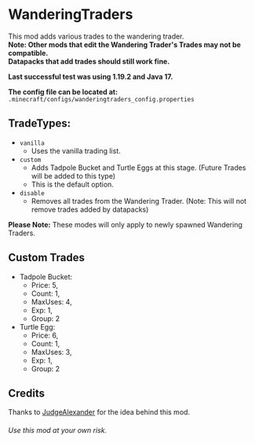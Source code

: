 ﻿# WanderingTraders  
This mod adds various trades to the wandering trader.  
**Note: Other mods that edit the Wandering Trader's Trades may not be compatible.**  
**Datapacks that add trades should still work fine.**  

**Last successful test was using 1.19.2 and Java 17.**  


**The config file can be located at:** `.minecraft/configs/wanderingtraders_config.properties`  

## TradeTypes:
* `vanilla`
  * Uses the vanilla trading list.
* `custom`
  * Adds Tadpole Bucket and Turtle Eggs at this stage. (Future Trades will be added to this type)
  * This is the default option.
* `disable`
  * Removes all trades from the Wandering Trader. (Note: This will not remove trades added by datapacks)

**Please Note:** These modes will only apply to newly spawned Wandering Traders.

## Custom Trades
* Tadpole Bucket:
    - Price: 5,
    - Count: 1,
    - MaxUses: 4,
    - Exp: 1,
    - Group: 2
* Turtle Egg:
    - Price: 6,
    - Count: 1,
    - MaxUses: 3,
    - Exp: 1,
    - Group: 2

## Credits  
Thanks to [JudgeAlexander](https://www.youtube.com/@JudgeAlex) for the idea behind this mod.

###### Use this mod at your own risk.  
